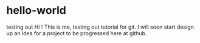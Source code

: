 # hello-world
testing out
Hi !
This is me, testing out tutorial for git.
I will soon start design up an idea for a project to be progressed here at github.

